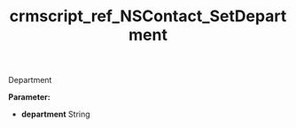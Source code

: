 ﻿---
title: crmscript_ref_NSContact_SetDepartment
description: NSContact.SetDepartment(String department)
intellisense: NSContact.SetDepartment
keywords: NSContact, GetDepartment
so.topic: reference
---

Department

**Parameter:** 
 - **department** String


